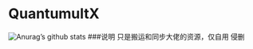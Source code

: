 # QuantumultX
![Anurag’s github stats](https://github-readme-stats.vercel.app/api?username=zui-lang&show_icons=true&theme=merko)
###说明
只是搬运和同步大佬的资源，仅自用
侵删

